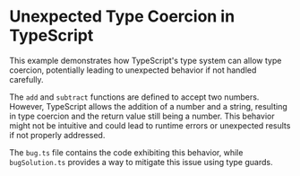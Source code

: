 # Unexpected Type Coercion in TypeScript

This example demonstrates how TypeScript's type system can allow type coercion, potentially leading to unexpected behavior if not handled carefully.

The `add` and `subtract` functions are defined to accept two numbers. However, TypeScript allows the addition of a number and a string, resulting in type coercion and the return value still being a number. This behavior might not be intuitive and could lead to runtime errors or unexpected results if not properly addressed.

The `bug.ts` file contains the code exhibiting this behavior, while `bugSolution.ts` provides a way to mitigate this issue using type guards.